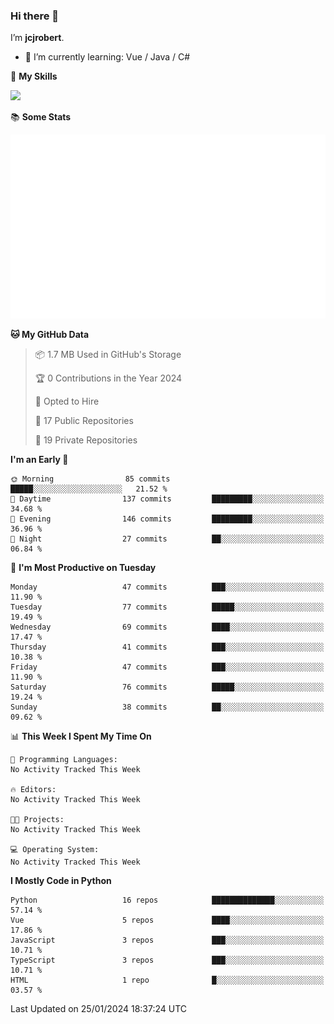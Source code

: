 ### Hi there 👋

I’m **jcjrobert**.

- 🌱 I’m currently learning: Vue / Java / C#

🌟 **My Skills**

![](https://img.shields.io/badge/-Python-3e74a2?style=flat-square&logo=Python&logoColor=fff)

📚 **Some Stats**

![](https://github.com/jcjrobert/github-stats/blob/master/generated/overview.svg)

<!--START_SECTION:waka-->
**🐱 My GitHub Data** 

> 📦 1.7 MB Used in GitHub's Storage 
 > 
> 🏆 0 Contributions in the Year 2024
 > 
> 💼 Opted to Hire
 > 
> 📜 17 Public Repositories 
 > 
> 🔑 19 Private Repositories 
 > 
**I'm an Early 🐤** 

```text
🌞 Morning                85 commits          █████░░░░░░░░░░░░░░░░░░░░   21.52 % 
🌆 Daytime                137 commits         █████████░░░░░░░░░░░░░░░░   34.68 % 
🌃 Evening                146 commits         █████████░░░░░░░░░░░░░░░░   36.96 % 
🌙 Night                  27 commits          ██░░░░░░░░░░░░░░░░░░░░░░░   06.84 % 
```
📅 **I'm Most Productive on Tuesday** 

```text
Monday                   47 commits          ███░░░░░░░░░░░░░░░░░░░░░░   11.90 % 
Tuesday                  77 commits          █████░░░░░░░░░░░░░░░░░░░░   19.49 % 
Wednesday                69 commits          ████░░░░░░░░░░░░░░░░░░░░░   17.47 % 
Thursday                 41 commits          ███░░░░░░░░░░░░░░░░░░░░░░   10.38 % 
Friday                   47 commits          ███░░░░░░░░░░░░░░░░░░░░░░   11.90 % 
Saturday                 76 commits          █████░░░░░░░░░░░░░░░░░░░░   19.24 % 
Sunday                   38 commits          ██░░░░░░░░░░░░░░░░░░░░░░░   09.62 % 
```


📊 **This Week I Spent My Time On** 

```text
💬 Programming Languages: 
No Activity Tracked This Week

🔥 Editors: 
No Activity Tracked This Week

🐱‍💻 Projects: 
No Activity Tracked This Week

💻 Operating System: 
No Activity Tracked This Week
```

**I Mostly Code in Python** 

```text
Python                   16 repos            ██████████████░░░░░░░░░░░   57.14 % 
Vue                      5 repos             ████░░░░░░░░░░░░░░░░░░░░░   17.86 % 
JavaScript               3 repos             ███░░░░░░░░░░░░░░░░░░░░░░   10.71 % 
TypeScript               3 repos             ███░░░░░░░░░░░░░░░░░░░░░░   10.71 % 
HTML                     1 repo              █░░░░░░░░░░░░░░░░░░░░░░░░   03.57 % 
```




 Last Updated on 25/01/2024 18:37:24 UTC
<!--END_SECTION:waka-->
